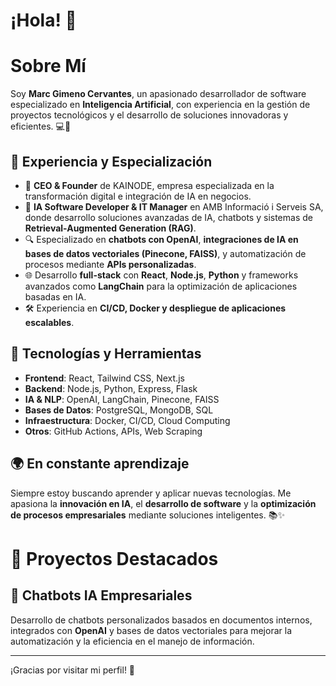 # ¡Hola! 👋

# Sobre Mí

Soy **Marc Gimeno Cervantes**, un apasionado desarrollador de software especializado en **Inteligencia Artificial**, con experiencia en la gestión de proyectos tecnológicos y el desarrollo de soluciones innovadoras y eficientes. 💻🚀

## 🔮 Experiencia y Especialización

- 💪 **CEO & Founder** de KAINODE, empresa especializada en la transformación digital e integración de IA en negocios.
- 🤖 **IA Software Developer & IT Manager** en AMB Informació i Serveis SA, donde desarrollo soluciones avanzadas de IA, chatbots y sistemas de **Retrieval-Augmented Generation (RAG)**.
- 🔍 Especializado en **chatbots con OpenAI**, **integraciones de IA en bases de datos vectoriales (Pinecone, FAISS)**, y automatización de procesos mediante **APIs personalizadas**.
- 🌐 Desarrollo **full-stack** con **React**, **Node.js**, **Python** y frameworks avanzados como **LangChain** para la optimización de aplicaciones basadas en IA.
- 🛠️ Experiencia en **CI/CD, Docker y despliegue de aplicaciones escalables**.

## 📌 Tecnologías y Herramientas

- **Frontend**: React, Tailwind CSS, Next.js
- **Backend**: Node.js, Python, Express, Flask
- **IA & NLP**: OpenAI, LangChain, Pinecone, FAISS
- **Bases de Datos**: PostgreSQL, MongoDB, SQL
- **Infraestructura**: Docker, CI/CD, Cloud Computing
- **Otros**: GitHub Actions, APIs, Web Scraping

## 🌍 En constante aprendizaje

Siempre estoy buscando aprender y aplicar nuevas tecnologías. Me apasiona la **innovación en IA**, el **desarrollo de software** y la **optimización de procesos empresariales** mediante soluciones inteligentes. 📚✨

# 🚀 Proyectos Destacados

## 🔹 **Chatbots IA Empresariales**
Desarrollo de chatbots personalizados basados en documentos internos, integrados con **OpenAI** y bases de datos vectoriales para mejorar la automatización y la eficiencia en el manejo de información.

---

¡Gracias por visitar mi perfil! 🚀


